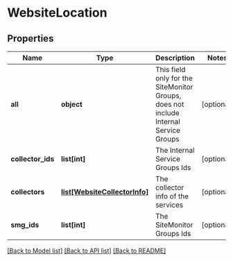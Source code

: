 # WebsiteLocation

## Properties
Name | Type | Description | Notes
------------ | ------------- | ------------- | -------------
**all** | **object** | This field only for the SiteMonitor Groups, does not include Internal Service Groups | [optional] 
**collector_ids** | **list[int]** | The Internal Service Groups Ids | [optional] 
**collectors** | [**list[WebsiteCollectorInfo]**](WebsiteCollectorInfo.md) | The collector info of the services | [optional] 
**smg_ids** | **list[int]** | The SiteMonitor Groups Ids | [optional] 

[[Back to Model list]](../README.md#documentation-for-models) [[Back to API list]](../README.md#documentation-for-api-endpoints) [[Back to README]](../README.md)

